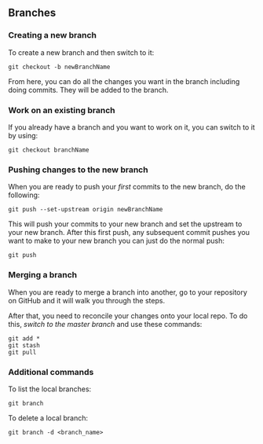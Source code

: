 

## Branches

### Creating a new branch

To create a new branch and then switch to it:

```shell
git checkout -b newBranchName
```

From here, you can do all the changes you want in the branch including doing commits. They will be added to the branch.


### Work on an existing branch

If you already have a branch and you want to work on it, you can switch to it by using:

```shell
git checkout branchName
```

### Pushing changes to the new branch

When you are ready to push your *first* commits to the new branch, do the following:

```shell
git push --set-upstream origin newBranchName
```

This will push your commits to your new branch and set the upstream to your new branch. After this first push, any subsequent commit pushes you want to make to your new branch you can just do the normal push:

```shell
git push
```

### Merging a branch

When you are ready to merge a branch into another, go to your repository on GitHub and it will walk you through the steps.

After that, you need to reconcile your changes onto your local repo. To do this, *switch to the master branch* and use these commands:

```shell
git add *
git stash
git pull
```

### Additional commands

To list the local branches:

```shell
git branch
```

To delete a local branch:

```shell
git branch -d <branch_name>
```

